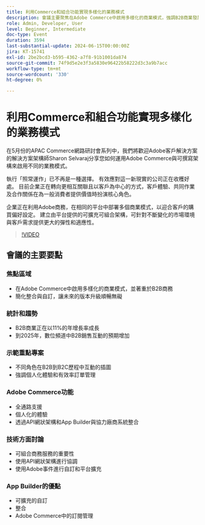 ```yaml
---
title: 利用Commerce和組合功能實現多樣化的業務模式
description: 會議主要聚焦在Adobe Commerce中啟用多樣化的商業模式，強調B2B商業發展的趨勢，強調簡化整合以實現無縫升級的重要性，透過示範展示個人化的B2B到B2C互動，討論Adobe Commerce功能，例如全通道支援和API網狀整合，強調可組合的商務服務的好處，引入App Builder以在平台內進行可擴充的自訂和訂閱管理。
role: Admin, Developer, User
level: Beginner, Intermediate
doc-type: Event
duration: 3594
last-substantial-update: 2024-06-15T00:00:00Z
jira: KT-15741
exl-id: 2be2bcd3-b595-4362-a7f8-91b1001da874
source-git-commit: 74f9d5e2e3f3a5830e96422b58222d3c3a9b7acc
workflow-type: tm+mt
source-wordcount: '330'
ht-degree: 0%

---
```


# 利用Commerce和組合功能實現多樣化的業務模式

在5月份的APAC Commerce網路研討會系列中，我們將歡迎Adobe客戶解決方案的解決方案架構師Sharon Selvaraj分享您如何運用Adobe Commerce與可撰寫架構來啟用不同的業務模式。

執行「照常運作」已不再是一種選擇。 有效應對這一新現實的公司正在收穫好處。 目前企業正在轉向更相互關聯且以客戶為中心的方式，客戶體驗、共同作業及合作關係在為一般消費者提供價值時扮演核心角色。

企業正在利用Adobe商務，在相同的平台中部署多個商業模式，以迎合客戶的購買偏好設定。 建立由平台提供的可擴充可組合架構，可針對不斷變化的市場環境與客戶需求提供更大的彈性和適應性。

>[!VIDEO](https://video.tv.adobe.com/v/3429800/?learn=on)

## 會議的主要要點

### 焦點區域

* 在Adobe Commerce中啟用多樣化的商業模式，並著重於B2B商務
* 簡化整合與自訂，讓未來的版本升級順暢無礙

### 統計和趨勢

* B2B商業正在以11%的年增長率成長
* 到2025年，數位頻道中B2B銷售互動的預期增加

### 示範重點專案

* 不同角色在B2B到B2C歷程中互動的插圖
* 強調個人化體驗和有效率訂單管理

### Adobe Commerce功能

* 全通路支援
* 個人化的體驗
* 透過API網狀架構和App Builder與協力廠商系統整合

### 技術方面討論

* 可組合商務服務的重要性
* 使用API網狀架構進行協調
* 使用Adobe事件進行自訂和平台擴充

### App Builder的優點

* 可擴充的自訂
* 整合
* Adobe Commerce中的訂閱管理
